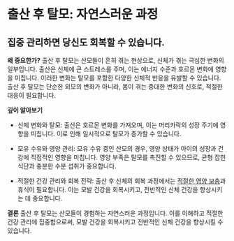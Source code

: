 ﻿

# 출산 후 탈모: 자연스러운 과정

## 집중 관리하면 당신도 회복할 수 있습니다.

**왜 중요한가?** 
출산 후 탈모는 산모들이 흔히 겪는 현상으로, 신체가 겪는 극심한 변화의 일부입니다. 출산은 신체에 큰 스트레스를 주며, 이는 에너지 수준과 호르몬 변화에 영향을 미칩니다. 이러한 변화는 탈모를 포함한 다양한 신체적 반응을 유발할 수 있습니다. 출산 후 탈모는 단순한 외모의 변화가 아니라, 몸이 겪는 중대한 변화의 신호로, 적절한 대응이 필요합니다. 

**깊이 알아보기** 

- 신체 변화와 탈모: 출산은 호르몬 변화를 가져오며, 이는 머리카락의 성장 주기에 영향을 미칩니다. 이로 인해 일시적으로 탈모가 증가할 수 있습니다. 

- 모유 수유와 영양 관리: 모유 수유 중인 산모의 경우, 영양 상태가 아이의 성장과 건강에 직접적인 영향을 미칩니다. 영양 부족은 탈모를 촉진할 수 있으므로, 균형 잡힌 식단과 충분한 수분 섭취가 중요합니다. 

- 적절한 건강 관리와 회복 전략: 출산 후 신체의 회복 과정에서는 [적절한 영양 보충](https://frontier-three.vercel.app/kr/m04/m0403/m040301/m04030102)과 휴식이 필요합니다. 이는 모발 건강을 회복시키고, 전반적인 신체 건강을 향상시키는 데 중요합니다. 

**결론**
출산 후 탈모는 산모들이 경험하는 자연스러운 과정입니다. 이를 이해하고 적절한 건강 관리에 집중함으로써, 모발 건강을 회복시키고 전반적인 신체 건강을 향상시킬 수 있습니다.
